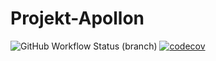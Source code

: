 # Projekt-Apollon
![GitHub Workflow Status (branch)](https://img.shields.io/github/workflow/status/FlorianAlbert/Projekt-Apollon/.NET%20Continous%20Integration/main?label=main-build&style=plastic)
[![codecov](https://codecov.io/gh/FlorianAlbert/Projekt-Apollon/branch/main/graph/badge.svg)](https://codecov.io/gh/FlorianAlbert/Projekt-Apollon)
